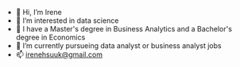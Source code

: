 - 👋 Hi, I’m Irene
- 👀 I’m interested in data science
- 🌱 I have a Master's degree in Business Analytics and a Bachelor's degree in Economics
- 💞️ I’m currently pursueing data analyst or business analyst jobs
- 📫 irenehsuuk@gmail.com

<!---
irenehsubayesBA/irenehsubayesBA is a ✨ special ✨ repository because its `README.md` (this file) appears on your GitHub profile.
You can click the Preview link to take a look at your changes.
--->

